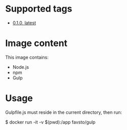 # Supported tags

* [0.1.0, latest](https://github.com/favsto/gulp)

# Image content

This image contains:

* Node.js
* npm
* Gulp

# Usage

Gulpfile.js must reside in the current directory, then run:

$ docker run -it -v $(pwd):/app favsto/gulp